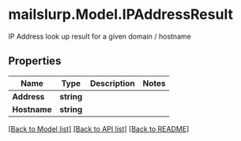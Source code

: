# mailslurp.Model.IPAddressResult
IP Address look up result for a given domain / hostname

## Properties

Name | Type | Description | Notes
------------ | ------------- | ------------- | -------------
**Address** | **string** |  | 
**Hostname** | **string** |  | 

[[Back to Model list]](../README#documentation-for-models) [[Back to API list]](../README#documentation-for-api-endpoints) [[Back to README]](../README)

